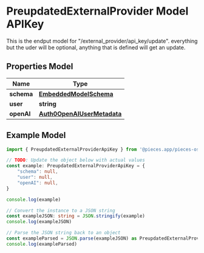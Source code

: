 
# PreupdatedExternalProvider Model APIKey

This is the endput model for \"/external_provider/api_key/update\". everything but the uder will be optional, anything that is defined will get an update.

## Properties Model

Name | Type
------------ | -------------
**schema** | [**EmbeddedModelSchema**](EmbeddedModelSchema)
**user** | **string**
**openAI** | [**Auth0OpenAIUserMetadata**](Auth0OpenAIUserMetadata)

## Example Model

```typescript
import { PreupdatedExternalProviderApiKey } from '@pieces.app/pieces-os-client'

// TODO: Update the object below with actual values
const example: PreupdatedExternalProviderApiKey = {
    "schema": null,
    "user": null,
    "openAI": null,
}

console.log(example)

// Convert the instance to a JSON string
const exampleJSON: string = JSON.stringify(example)
console.log(exampleJSON)

// Parse the JSON string back to an object
const exampleParsed = JSON.parse(exampleJSON) as PreupdatedExternalProviderApiKey
console.log(exampleParsed)
```


